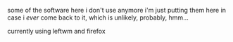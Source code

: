 some of the software here i don't use anymore
i'm just putting them here in case i *ever* come back to it, which is unlikely, probably, hmm...

currently using leftwm and firefox
